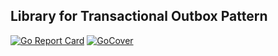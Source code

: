 ## Library for Transactional Outbox Pattern
[![Go Report Card](https://goreportcard.com/badge/github.com/quangtung97/eventd)](https://goreportcard.com/report/github.com/quangtung97/eventd)
[![GoCover](http://gocover.io/_badge/github.com/quangtung97/eventd)](http://gocover.io/github.com/quangtung97/eventd)
